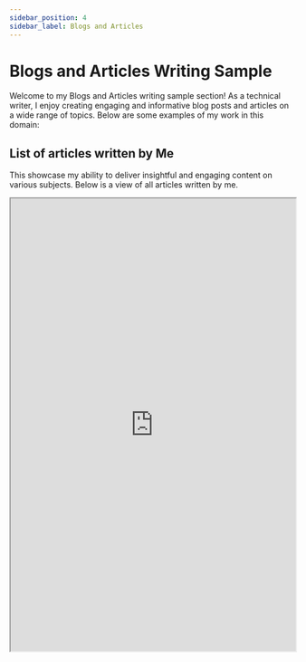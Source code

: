 ```yaml
---
sidebar_position: 4
sidebar_label: Blogs and Articles
---
```


# Blogs and Articles Writing Sample

Welcome to my Blogs and Articles writing sample section! As a technical writer, I enjoy creating engaging and informative blog posts and articles on a wide range of topics. Below are some examples of my work in this domain:

## List of articles written by Me

This showcase my ability to deliver insightful and engaging content on various subjects. Below is a view of all articles written by me.
 
<iframe width="100%" height="800" src="https://docs.google.com/spreadsheets/d/e/2PACX-1vSsLD0sxbbF10tnQdE0458OaW8bGE6QdopYTGI8HGSzbsryIEkpy78-bg2jHwLAKTc2cpuPzRRouolE/pubhtml?gid=0&single=true"/>

[View on Gsheets](https://docs.google.com/spreadsheets/d/1bgPWg-X8ON2ugT5Eg2DR4boXtrEIvMxsSNq3uuaJb1U/edit?usp=sharing)

### Article 1: How to Evaluate and Load a PyTorch Model with Giskard

**Description:** This article takes you through the process of uploading a PyTorch model to Giskard, a tool designed to identify potential errors and biases. It addresses the challenges of training and testing PyTorch models and demonstrates how Giskard can help ensure model quality.

**Platform:** [Giskard](https://www.giskard.ai/) You can **[Read Article Here](https://www.giskard.ai/knowledge/how-to-evaluate-and-load-a-pytorch-model-with-giskard)**

<iframe width="100%" height="800" src="/img/pdf/giskard-blog.pdf"/>


### Article 2: PipeDrive data Backup Explained

**Description:** In this article Explored the process of integrating Mailchimp with various applications and databases, enabling users to harness the power of data synchronization for enhanced marketing and outreach.

**Platform:** [Coupler.io](https://www.coupler.io/)

<iframe width="100%" height="800" src="/img/pdf/coupler-pipedrive.pdf"/>


[Read Full Article](https://blog.coupler.io/mailchimp-database-integration/)
